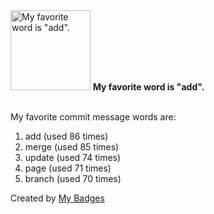 <img src="https://my-badges.github.io/my-badges/favorite-word.png" alt="My favorite word is &quot;add&quot;." title="My favorite word is &quot;add&quot;." width="128">
<strong>My favorite word is &quot;add&quot;.</strong>
<br><br>

My favorite commit message words are:

1. add (used 86 times)
2. merge (used 85 times)
3. update (used 74 times)
4. page (used 71 times)
5. branch (used 70 times)


Created by <a href="https://github.com/my-badges/my-badges">My Badges</a>